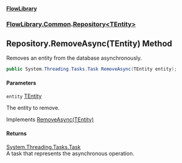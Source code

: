 #### [FlowLibrary](FlowLibrary.md 'FlowLibrary')
### [FlowLibrary.Common](FlowLibrary.Common.md 'FlowLibrary.Common').[Repository&lt;TEntity&gt;](Repository_TEntity_.md 'FlowLibrary.Common.Repository<TEntity>')

## Repository<TEntity>.RemoveAsync(TEntity) Method

Removes an entity from the database asynchronously.

```csharp
public System.Threading.Tasks.Task RemoveAsync(TEntity entity);
```
#### Parameters

<a name='FlowLibrary.Common.Repository_TEntity_.RemoveAsync(TEntity).entity'></a>

`entity` [TEntity](Repository_TEntity_.md#FlowLibrary.Common.Repository_TEntity_.TEntity 'FlowLibrary.Common.Repository<TEntity>.TEntity')

The entity to remove.

Implements [RemoveAsync(TEntity)](IRepository_TEntity_.RemoveAsync.Pc2ku4yyM2mXs4QJFsvOUA.md 'FlowLibrary.Contracts.IRepository<TEntity>.RemoveAsync(TEntity)')

#### Returns
[System.Threading.Tasks.Task](https://docs.microsoft.com/en-us/dotnet/api/System.Threading.Tasks.Task 'System.Threading.Tasks.Task')  
A task that represents the asynchronous operation.
